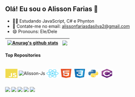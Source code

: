 ## Olá! Eu sou o Alisson Farias 👋


- 🧑‍💻 Estudando JavaScript, C# e Phynton
- 🌱 Contate-me no email: alissonfariasdasilva2@gmail.com
- 😄 Pronouns: Ele/Dele

| <a href="https://github.com/AlissonSilva02/github-readme-stats"><img align="center" src="https://github-readme-stats.vercel.app/api?username=AlissonSilva02&show_icons=true&include_all_commits=true&theme=buefy&hide_border=true" alt="Anurag's github stats" /></a> | <a href="https://github.com/AlissonSilva02/github-readme-stats"><img align="center" src="https://github-readme-stats.vercel.app/api/top-langs/?username=AlissonSilva02&layout=compact&theme=buefy&hide_border=true" /></a> |
| ------------- | ------------- |

#### Top Repositories


<div style="display: inline_block"><br>
  <img align="center" alt="Alisson-Js" height="30" width="40" src="https://raw.githubusercontent.com/devicons/devicon/master/icons/javascript/javascript-plain.svg">
  <img align="center" alt="Alisson-Js" height="30" width="40" src="https://img.icons8.com/fluent/512/node-js.png">
  <img align="center" alt="Alisson-React" height="30" width="40" src="https://raw.githubusercontent.com/devicons/devicon/master/icons/react/react-original.svg">
  <img align="center" alt="Alisson-HTML" height="30" width="40" src="https://raw.githubusercontent.com/devicons/devicon/master/icons/html5/html5-original.svg">
  <img align="center" alt="Alisson-CSS" height="30" width="40" src="https://raw.githubusercontent.com/devicons/devicon/master/icons/css3/css3-original.svg">
  <img align="center" alt="Alisson-Python" height="30" width="40" src="https://raw.githubusercontent.com/devicons/devicon/master/icons/python/python-original.svg">
  <img align="center" alt="Alisson-Csharp" height="30" width="40" src="https://raw.githubusercontent.com/devicons/devicon/master/icons/csharp/csharp-original.svg">
</div>


##


<div> 

 <a href="https://discord.gg/wagxzStdcR" target="_blank"><img src="https://img.shields.io/badge/Discord-7289DA?style=for-the-badge&logo=discord&logoColor=white" target="_blank"></a> 
  <a href = "mailto:alissonfariasdasilva2@gmail.com"><img src="https://img.shields.io/badge/-Gmail-%23333?style=for-the-badge&logo=gmail&logoColor=white" target="_blank"></a>
  <a href="https://www.linkedin.com/in/alisson-farias-da-silva-407502339/" target="_blank"><img src="https://img.shields.io/badge/-LinkedIn-%230077B5?style=for-the-badge&logo=linkedin&logoColor=white" target="_blank"></a> 
<a href = "https://alissonanuncio.my.canva.site/"><img src="https://img.shields.io/badge/website-000000?style=for-the-badge&logo=About.me&logoColor=white"></a>
<a href = "https://wa.me/5511940330018?text=Ol%C3%A1!%20Voc%C3%AA%20entrou%20em%20contato%20com%20Alisson,%20Desenvolvedor%20fullstack.%20Em%20que%20posso%20ajudar?%20 "><img src="https://img.shields.io/badge/WhatsApp-25D366?style=for-the-badge&logo=whatsapp&logoColor=white"></a>
  
</div>
